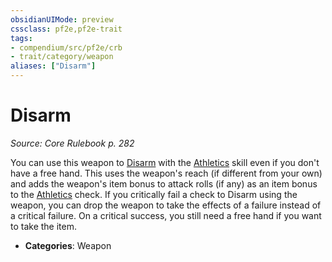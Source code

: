 ```yaml
---
obsidianUIMode: preview
cssclass: pf2e,pf2e-trait
tags:
- compendium/src/pf2e/crb
- trait/category/weapon
aliases: ["Disarm"]
---
```

# Disarm  
*Source: Core Rulebook p. 282*  

You can use this weapon to [Disarm](/rules/actions/disarm.md) with the [Athletics](/compendium/skills.md#Athletics) skill even if you don't have a free hand. This uses the weapon's reach (if different from your own) and adds the weapon's item bonus to attack rolls (if any) as an item bonus to the [Athletics](/compendium/skills.md#Athletics) check. If you critically fail a check to Disarm using the weapon, you can drop the weapon to take the effects of a failure instead of a critical failure. On a critical success, you still need a free hand if you want to take the item.

- **Categories**: Weapon